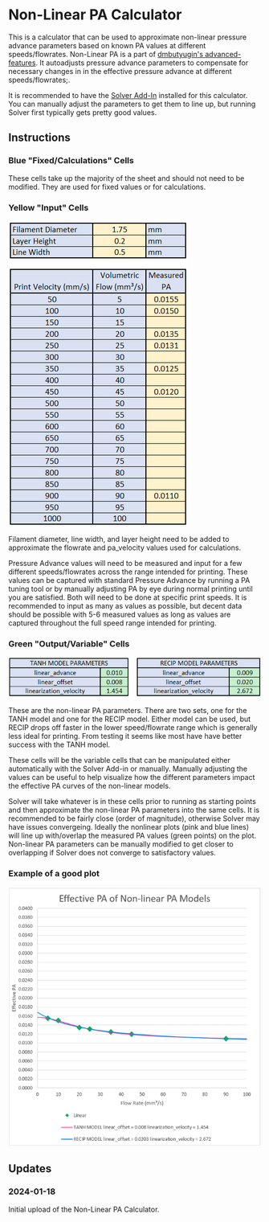 # Non-Linear PA Calculator
This is a calculator that can be used to approximate non-linear pressure advance parameters based on known PA values at different speeds/flowrates.  Non-Linear PA is a part of [dmbutyugin's advanced-features](https://github.com/DangerKlippers/danger-klipper/pull/69).  It autoadjusts pressure advance parameters to compensate for necessary changes in in the effective pressure advance at different speeds/flowrates;.

It is recommended to have the [Solver Add-In](https://support.microsoft.com/en-us/office/load-the-solver-add-in-in-excel-612926fc-d53b-46b4-872c-e24772f078ca) installed for this calculator.  You can manually adjust the parameters to get them to line up, but running Solver first typically gets pretty good values.

## Instructions

### Blue "Fixed/Calculations" Cells
These cells take up the majority of the sheet and should not need to be modified.  They are used for fixed values or for calculations.

### Yellow "Input" Cells
![MP-Non-Linear-PA-Pic001](Images/yellow-inputs.png)

Filament diameter, line width, and layer height need to be added to approximate the flowrate and pa_velocity values used for calculations.

Pressure Advance values will need to be measured and input for a few different speeds/flowrates across the range intended for printing.  These values can be captured with standard Pressure Advance by running a PA tuning tool or by manually adjusting PA by eye during normal printing until you are satisfied.  Both will need to be done at specific print speeds.  It is recommended to input as many as values as possible, but decent data should be possible with 5-6 measured values as long as values are captured throughout the full speed range intended for printing.


### Green "Output/Variable" Cells
![MP-Non-Linear-PA-Pic002](Images/green-outputs.png)

These are the non-linear PA parameters.  There are two sets, one for the TANH model and one for the RECIP model.  Either model can be used, but RECIP drops off faster in the lower speed/flowrate range which is generally less ideal for printing.  From testing it seems like most have have better success with the TANH model.

These cells will be the variable cells that can be manipulated either automatically with the Solver Add-in or manually.  Manually adjusting the values can be useful to help visualize how the different parameters impact the effective PA curves of the non-linear models.

Solver will take whatever is in these cells prior to running as starting points and then approximate the non-linear PA parameters into the same cells.  It is recommended to be fairly close (order of magnitude), otherwise Solver may have issues convergeing.  Ideally the nonlinear plots (pink and blue lines) will line up with/overlap the measured PA values (green points) on the plot.  Non-linear PA parameters can be manually modified to get closer to overlapping if Solver does not converge to satisfactory values.

### Example of a good plot
![MP-Non-Linear-PA-Pic003](Images/plot1.png)



## Updates

### 2024-01-18

Initial upload of the Non-Linear PA Calculator.
